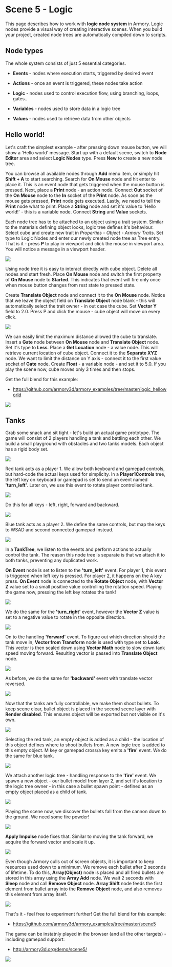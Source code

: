 # Scene 5 - Logic

This page describes how to work with **logic node system** in Armory. Logic nodes provide a visual way of creating interactive scenes. When you build your project, created node trees are automatically compiled down to scripts.

## Node types

The whole system consists of just 5 essential categories.

- **Events** - nodes where execution starts, triggered by desired event

- **Actions** - once an event is triggered, these nodes take action

- **Logic** - nodes used to control execution flow, using branching, loops, gates..

- **Variables** - nodes used to store data in a logic tree

- **Values** - nodes used to retrieve data from other objects

## Hello world!

Let's craft the simplest example - after pressing down mouse button, we will show a 'Hello world' message. Start up with a default scene, switch to **Node Editor** area and select **Logic Nodes** type. Press **New** to create a new node tree.

You can browse all available nodes through **Add** menu item, or simply hit **Shift + A** to start searching. Search for **On Mouse** node and hit enter to place it. This is an event node that gets triggered when the mouse button is pressed. Next, place a **Print** node - an action node. Connect **Out** socket of the **On Mouse** node to the **In** socket of the **Print** node. As soon as the mouse gets pressed, **Print** node gets executed. Lastly, we need to tell the **Print** node what to print. Place a **String** node and set it's value to 'Hello world!' - this is a variable node. Connect **String** and **Value** sockets.

Each node tree has to be attached to an object using a trait system. Similar to the materials defining object looks, logic tree defines it's behaviour. Select cube and create new trait in *Properties - Object - Armory Traits*. Set type to Logic Nodes and enter our newly created node tree as Tree entry. That is it - press **P** to play in viewport and click the mouse in viewport area. You will notice a message in a viewport header.

![](img/scene5/1.jpg)

Using node tree it is easy to interact directly with cube object. Delete all nodes and start fresh. Place **On Mouse** node and switch the first property of **On Mouse** node to **Started**. This indicates that event will fire only once when mouse button changes from rest state to pressed state.

 Create **Translate Object** node and connect it to the **On Mouse** node. Notice that we leave the object field on **Translate Object** node blank - this will automatically select the trait owner - in out case the cube. Set **Vector Y** field to 2.0. Press P and click the mouse - cube object will move on every click.

![](img/scene5/2.jpg)

We can easily limit the maximum distance allowed the cube to translate. Insert a **Gate** node between **On Mouse** node and **Translate Object** node. Set it's type to **Less**. Place a **Get Location** node - a value node. This will retrieve current location of cube object. Connect it to the **Separate XYZ** node. We want to limit the distance on Y axis - connect it to the first value socket of **Gate** node. Create **Float** - a variable node - and set it to 5.0. If you play the scene now, cube moves only 3 times and then stops.

Get the full blend for this example:
- https://github.com/armory3d/armory_examples/tree/master/logic_helloworld

![](img/scene5/3.jpg)

## Tanks

Grab some snack and sit tight - let's build an actual game prototype. The game will consist of 2 players handling a tank and battling each other. We build a small playground with obstacles and two tanks models. Each object has a rigid body set.

![](img/scene5/4.jpg)

Red tank acts as a player 1. We allow both keyboard and gamepad controls, but hard-code the actual keys used for simplicity. In a **Player1Controls** tree, the left key on keyboard or gamepad is set to send an event named **'turn_left'**. Later on, we use this event to rotate player controlled tank.

![](img/scene5/5.jpg)

Do this for all keys - left, right, forward and backward.

![](img/scene5/6.jpg)

Blue tank acts as a player 2. We define the same controls, but map the keys to WSAD and second connected gamepad instead.

![](img/scene5/7.jpg)

In a **TankTree**, we listen to the events and perform actions to actually control the tank. The reason this node tree is separate is that we attach it to both tanks, preventing any duplicated work.

**On Event** node is set to listen to the **'turn_left'** event. For player 1, this event is triggered when left key is pressed. For player 2, it happens on the A key press. **On Event** node is connected to the **Rotate Object** node, with **Vector Z** value set to a small positive value controlling the rotation speed. Playing the game now, pressing the left key rotates the tank! 

![](img/scene5/8.jpg)

We do the same for the **'turn_right'** event, however the **Vector Z** value is set to a negative value to rotate in the opposite direction.

![](img/scene5/9.jpg)

On to the handling **'forward'** event. To figure out which direction should the tank move in, **Vector from Transform** node is used with type set to **Look**. This vector is then scaled down using **Vector Math** node to slow down tank speed moving forward. Resulting vector is passed into **Translate Object** node.

![](img/scene5/10.jpg)

As before, we do the same for **'backward'** event with translate vector reversed.

![](img/scene5/11.jpg)

Now that the tanks are fully controllable, we make them shoot bullets. To keep scene clear, bullet object is placed in the second scene layer with **Render disabled**. This ensures object will be exported but not visible on it's own.

![](img/scene5/12.jpg)

Selecting the red tank, an empty object is added as a child - the location of this object defines where to shoot bullets from. A new logic tree is added to this empty object. M key or gamepad cross/a key emits a **'fire'** event. We do the same for blue tank.

![](img/scene5/13.jpg)

We attach another logic tree - handling response to the **'fire'** event. We spawn a new object - our bullet model from layer 2, and set it's location to the logic tree owner - in this case a bullet spawn point - defined as an empty object placed as a child of tank.

![](img/scene5/14.jpg)

Playing the scene now, we discover the bullets fall from the cannon down to the ground. We need some fire powder!

![](img/scene5/15.jpg)

**Apply Impulse** node fixes that. Similar to moving the tank forward, we acquire the forward vector and scale it up.

![](img/scene5/16.jpg)

Even though Armory culls out of screen objects, it is important to keep resources used down to a minimum. We remove each bullet after 2 seconds of lifetime. To do this, **Array(Object)** node is placed and all fired bullets are stored in this array using the **Array Add** node. We wait 2 seconds with **Sleep** node and call **Remove Object** node. **Array Shift** node feeds the first element from bullet array into the **Remove Object** node, and also removes this element from array itself.

![](img/scene5/17.jpg)

That's it - feel free to experiment further! Get the full blend for this example:

- https://github.com/armory3d/armory_examples/tree/master/scene5

The game can be instatnly played in the browser (and all the other targets) - including gamepad support:
- http://armory3d.org/demo/scene5/

![](img/scene5/18.jpg)

